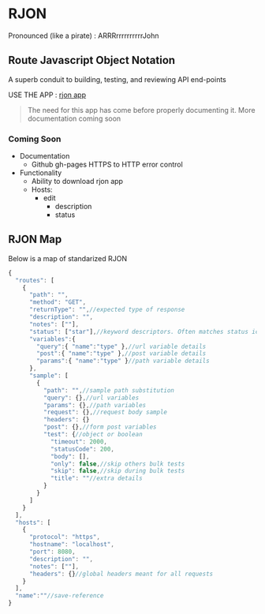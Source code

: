 # RJON
Pronounced (like a pirate) : ARRRrrrrrrrrrrJohn

## Route Javascript Object Notation
A superb conduit to building, testing, and reviewing API end-points

USE THE APP : [rjon app](https://ackerapple.github.io/rjon/)


> The need for this app has come before properly documenting it. More documentation coming soon

### Coming Soon

- Documentation
  - Github gh-pages HTTPS to HTTP error control
- Functionality
  - Ability to download rjon app
  - Hosts:
    - edit
      - description
      - status

## RJON Map
Below is a map of standarized RJON

```javascript
{
  "routes": [
    {
      "path": "",
      "method": "GET",
      "returnType": "",//expected type of response
      "description": "",
      "notes": [""],
      "status": ["star"],//keyword descriptors. Often matches status icon. star=⭐
      "variables":{
        "query":{ "name":"type" },//url variable details
        "post":{ "name":"type" },//post variable details
        "params":{ "name":"type" }//path variable details
      },
      "sample": [
        {
          "path": "",//sample path substitution
          "query": {},//url variables
          "params": {},//path variables
          "request": {},//request body sample
          "headers": {}
          "post": {},//form post variables
          "test": {//object or boolean
            "timeout": 2000,
            "statusCode": 200,
            "body": [],
            "only": false,//skip others bulk tests
            "skip": false,//skip during bulk tests
            "title": ""//extra details
          }
        }
      ]
    }
  ],
  "hosts": [
    {
      "protocol": "https",
      "hostname": "localhost",
      "port": 8080,
      "description": "",
      "notes": [""],
      "headers": {}//global headers meant for all requests
    }
  ],
  "name":""//save-reference
}
```